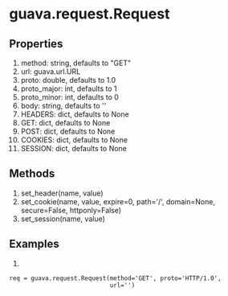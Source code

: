 # guava.request.Request



## Properties

1. method: string, defaults to "GET"
2. url: guava.url.URL
3. proto: double, defaults to 1.0
4. proto_major: int, defaults to 1
5. proto_minor: int, defaults to 0
6. body: string, defaults to ''
7. HEADERS: dict, defaults to None
8. GET: dict, defaults to None
9. POST: dict, defaults to None
10. COOKIES: dict, defaults to None
11. SESSION: dict, defaults to None

## Methods

1. set_header(name, value)
2. set_cookie(name, value, expire=0, path='/', domain=None, secure=False, httponly=False)
3. set_session(name, value)

## Examples

1.

```
req = guava.request.Request(method='GET', proto='HTTP/1.0',
                            url='')

```
